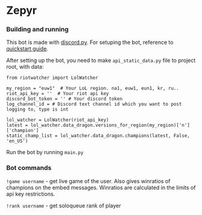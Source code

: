 # Zepyr

### Building and running
This bot is made with [discord.py](https://github.com/Rapptz/discord.py). For setuping the bot, reference to [quickstart guide](https://discordpy.readthedocs.io/en/latest/quickstart.html).

After setting up the bot, you need to make `api_static_data.py` file to project root, with data:
```
from riotwatcher import LolWatcher

my_region = "euw1"  # Your LoL region. na1, euw1, eun1, kr, ru..
riot_api_key = ''  # Your riot api key
discord_bot_token = '' # Your discord token
log_channel_id = # Discord text channel id which you want to post logging to, type is int

lol_watcher = LolWatcher(riot_api_key)
latest = lol_watcher.data_dragon.versions_for_region(my_region)['n']['champion']
static_champ_list = lol_watcher.data_dragon.champions(latest, False, 'en_US')
```

Run the bot by running `main.py`

### Bot commands
`!game username` - get live game of the user. Also gives winratios of champions on the embed messages. Winratios are calculated in the limits of api key restrictions.

`!rank username` - get soloqueue rank of player
